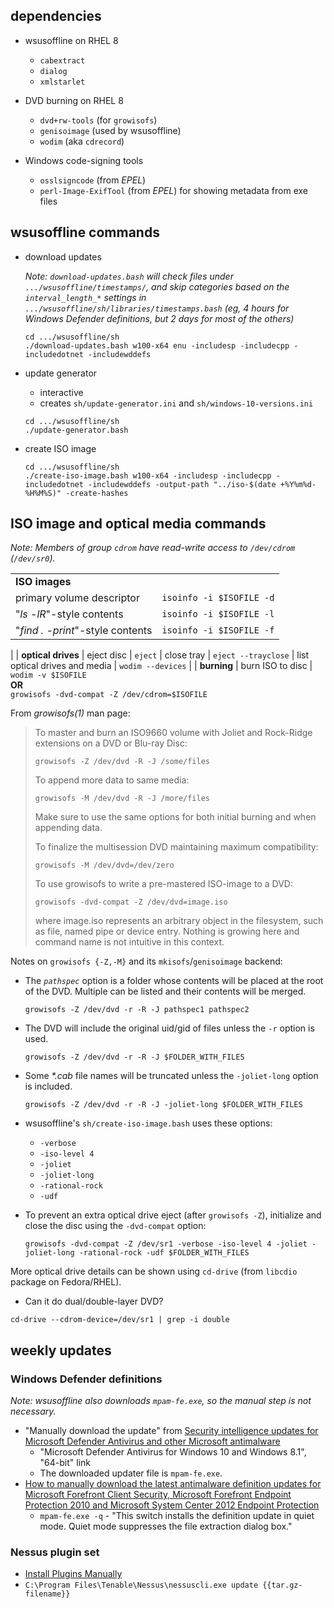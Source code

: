 ## dependencies

* wsusoffline on RHEL 8
   * `cabextract`
   * `dialog`
   * `xmlstarlet`

* DVD burning on RHEL 8
   * `dvd+rw-tools` (for `growisofs`)
   * `genisoimage` (used by wsusoffline)
   * `wodim` (aka `cdrecord`)

* Windows code-signing tools
   * `osslsigncode` (from _EPEL_)
   * `perl-Image-ExifTool` (from _EPEL_) for showing metadata from exe files


## wsusoffline commands

* download updates

   *Note: `download-updates.bash` will check files under `.../wsusoffline/timestamps/`, and skip categories based on the `interval_length_*` settings in `.../wsusoffline/sh/libraries/timestamps.bash` (eg, 4 hours for Windows Defender definitions, but 2 days for most of the others)*

   ```shell
   cd .../wsusoffline/sh
   ./download-updates.bash w100-x64 enu -includesp -includecpp -includedotnet -includewddefs
   ```

* update generator
   * interactive
   * creates `sh/update-generator.ini` and `sh/windows-10-versions.ini`
   ```shell
   cd .../wsusoffline/sh
   ./update-generator.bash
   ```

* create ISO image
   ```shell
   cd .../wsusoffline/sh
   ./create-iso-image.bash w100-x64 -includesp -includecpp -includedotnet -includewddefs -output-path "../iso-$(date +%Y%m%d-%H%M%S)" -create-hashes
   ```

## ISO image and optical media commands

*Note: Members of group `cdrom` have read-write access to `/dev/cdrom` (`/dev/sr0`).*

|||
|-|-|
| **ISO images**
| primary volume descriptor | `isoinfo -i $ISOFILE -d`
| "*ls -lR*"-style contents | `isoinfo -i $ISOFILE -l`
| "*find . -print*"-style contents | `isoinfo -i $ISOFILE -f`
|
| **optical drives**
| eject disc | `eject`
| close tray | `eject --trayclose`
| list optical drives and media | `wodim --devices`
|
| **burning**
| burn ISO to disc | `wodim -v $ISOFILE` <br> **OR** <br> `growisofs -dvd-compat -Z /dev/cdrom=$ISOFILE`

From _growisofs(1)_ man page:

> To  master  and  burn  an ISO9660 volume with Joliet and Rock-Ridge extensions on a DVD or Blu-ray Disc:
>
> `growisofs -Z /dev/dvd -R -J /some/files`
>
> To append more data to same media:
>
> `growisofs -M /dev/dvd -R -J /more/files`
>
> Make sure to use the same options for both initial burning and when appending data.
>
> To finalize the multisession DVD maintaining maximum compatibility:
>
> `growisofs -M /dev/dvd=/dev/zero`
>
> To use growisofs to write a pre-mastered ISO-image to a DVD:
>
> `growisofs -dvd-compat -Z /dev/dvd=image.iso`
>
> where image.iso represents an arbitrary object in the filesystem, such as file, named pipe or  device  entry.  Nothing is growing here and command name is not intuitive in this context.

Notes on `growisofs {-Z,-M}` and its `mkisofs`/`genisoimage` backend:

* The *`pathspec`* option is a folder whose contents will be placed at the root of the DVD. Multiple can be listed and their contents will be merged.

   ```shell
   growisofs -Z /dev/dvd -r -R -J pathspec1 pathspec2
   ```

* The DVD will include the original uid/gid of files unless the `-r` option is used.

   ```shell
   growisofs -Z /dev/dvd -r -R -J $FOLDER_WITH_FILES
   ```

* Some _*.cab_ file names will be truncated unless the `-joliet-long` option is included.

   ```shell
   growisofs -Z /dev/dvd -r -R -J -joliet-long $FOLDER_WITH_FILES
   ```

* wsusoffline's `sh/create-iso-image.bash` uses these options:
   * `-verbose`
   * `-iso-level 4`
   * `-joliet`
   * `-joliet-long`
   * `-rational-rock`
   * `-udf`

* To prevent an extra optical drive eject (after `growisofs -Z`), initialize and close the disc using the `-dvd-compat` option:

   ```shell
   growisofs -dvd-compat -Z /dev/sr1 -verbose -iso-level 4 -joliet -joliet-long -rational-rock -udf $FOLDER_WITH_FILES
   ```

More optical drive details can be shown using `cd-drive` (from `libcdio` package on Fedora/RHEL).

* Can it do dual/double-layer DVD?

```shell
cd-drive --cdrom-device=/dev/sr1 | grep -i double
```


## weekly updates

### Windows Defender definitions

_Note: wsusoffline also downloads `mpam-fe.exe`, so the manual step is not necessary._

* "Manually download the update" from [Security intelligence updates for Microsoft Defender Antivirus and other Microsoft antimalware](https://www.microsoft.com/en-us/wdsi/defenderupdates)
   * "Microsoft Defender Antivirus for Windows 10 and Windows 8.1", "64-bit" link
   * The downloaded updater file is `mpam-fe.exe`.
*  [How to manually download the latest antimalware definition updates for Microsoft Forefront Client Security, Microsoft Forefront Endpoint Protection 2010 and Microsoft System Center 2012 Endpoint Protection](https://support.microsoft.com/en-us/topic/how-to-manually-download-the-latest-antimalware-definition-updates-for-microsoft-forefront-client-security-microsoft-forefront-endpoint-protection-2010-and-microsoft-system-center-2012-endpoint-protection-984a3fee-6354-e02f-619a-a71da6291d8a)
   * `mpam-fe.exe -q` - "This switch installs the definition update in quiet mode. Quiet mode suppresses the file extraction dialog box."


### Nessus plugin set

* [Install Plugins Manually](https://docs.tenable.com/nessus/Content/InstallPluginsManually.htm)
* `C:\Program Files\Tenable\Nessus\nessuscli.exe update {{tar.gz-filename}}`

